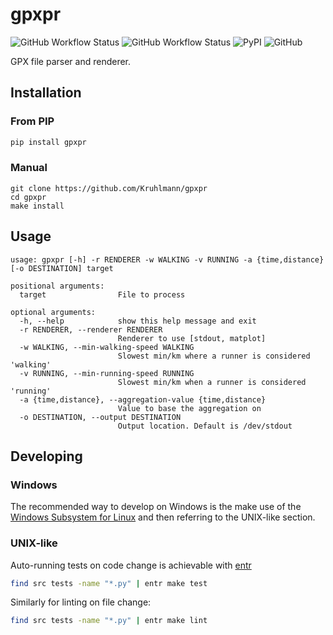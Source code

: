 # gpxpr
![GitHub Workflow Status](https://img.shields.io/github/workflow/status/kruhlmann/gpxpr/gpxpr%20lint?label=linting&style=for-the-badge)
![GitHub Workflow Status](https://img.shields.io/github/workflow/status/kruhlmann/gpxpr/gpxpr%20tests?label=tests&style=for-the-badge)
![PyPI](https://img.shields.io/pypi/v/gpxpr?style=for-the-badge)
![GitHub](https://img.shields.io/github/license/kruhlmann/gpxpr?style=for-the-badge)

GPX file parser and renderer.

## Installation

### From PIP

```sh
pip install gpxpr
```

### Manual

```
git clone https://github.com/Kruhlmann/gpxpr
cd gpxpr
make install
```

## Usage

```
usage: gpxpr [-h] -r RENDERER -w WALKING -v RUNNING -a {time,distance} [-o DESTINATION] target

positional arguments:
  target                File to process

optional arguments:
  -h, --help            show this help message and exit
  -r RENDERER, --renderer RENDERER
                        Renderer to use [stdout, matplot]
  -w WALKING, --min-walking-speed WALKING
                        Slowest min/km where a runner is considered 'walking'
  -v RUNNING, --min-running-speed RUNNING
                        Slowest min/km when a runner is considered 'running'
  -a {time,distance}, --aggregation-value {time,distance}
                        Value to base the aggregation on
  -o DESTINATION, --output DESTINATION
                        Output location. Default is /dev/stdout
```

## Developing

### Windows

The recommended way to develop on Windows is the make use of the [Windows Subsystem for Linux](https://docs.microsoft.com/en-us/windows/wsl/install) and then referring to the UNIX-like section.

### UNIX-like

Auto-running tests on code change is achievable with [entr](https://archlinux.org/packages/community/x86_64/entr/)

```sh
find src tests -name "*.py" | entr make test
```

Similarly for linting on file change:


```sh
find src tests -name "*.py" | entr make lint
```
